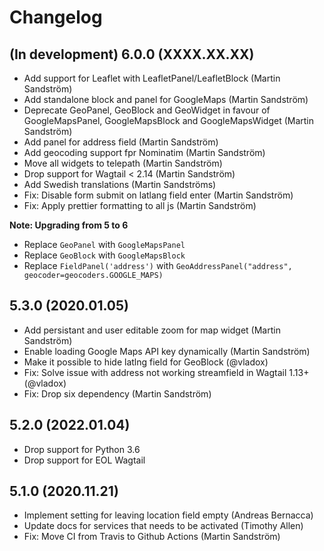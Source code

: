 # Changelog


## (In development) 6.0.0 (XXXX.XX.XX)

- Add support for Leaflet with LeafletPanel/LeafletBlock (Martin Sandström)
- Add standalone block and panel for GoogleMaps (Martin Sandström)
- Deprecate GeoPanel, GeoBlock and GeoWidget in favour of GoogleMapsPanel, GoogleMapsBlock and GoogleMapsWidget (Martin Sandström)
- Add panel for address field (Martin Sandström)
- Add geocoding support fpr Nominatim (Martin Sandström)
- Move all widgets to telepath (Martin Sandström)
- Drop support for Wagtail < 2.14 (Martin Sandström)
- Add Swedish translations (Martin Sandströms)
- Fix: Disable form submit on latlang field enter (Martin Sandström)
- Fix: Apply prettier formatting to all js (Martin Sandström)

**Note: Upgrading from 5 to 6**

- Replace `GeoPanel` with `GoogleMapsPanel`
- Replace `GeoBlock` with `GoogleMapsBlock`
- Replace `FieldPanel('address')` with `GeoAddressPanel("address", geocoder=geocoders.GOOGLE_MAPS)`


## 5.3.0 (2020.01.05)

- Add persistant and user editable zoom for map widget (Martin Sandström)
- Enable loading Google Maps API key dynamically (Martin Sandström)
- Make it possible to hide latlng field for GeoBlock (@vladox)
- Fix: Solve issue with address not working streamfield in Wagtail 1.13+ (@vladox)
- Fix: Drop six dependency (Martin Sandström)


## 5.2.0 (2022.01.04)

- Drop support for Python 3.6
- Drop support for EOL Wagtail


## 5.1.0 (2020.11.21)

- Implement setting for leaving location field empty (Andreas Bernacca)
- Update docs for services that needs to be activated (Timothy Allen)
- Fix: Move CI from Travis to Github Actions (Martin Sandström)

